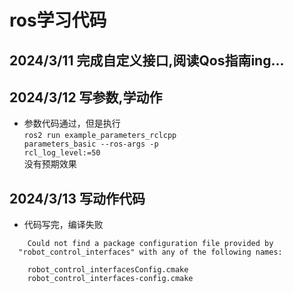 # ros学习代码
## 2024/3/11 完成自定义接口,阅读Qos指南ing...
## 2024/3/12 写参数,学动作
- 参数代码通过，但是执行<br><code>ros2 run example_parameters_rclcpp parameters_basic --ros-args -p rcl_log_level:=50</code><br>没有预期效果
## 2024/3/13 写动作代码
- 代码写完，编译失败
```
    Could not find a package configuration file provided by
  "robot_control_interfaces" with any of the following names:

    robot_control_interfacesConfig.cmake
    robot_control_interfaces-config.cmake

```